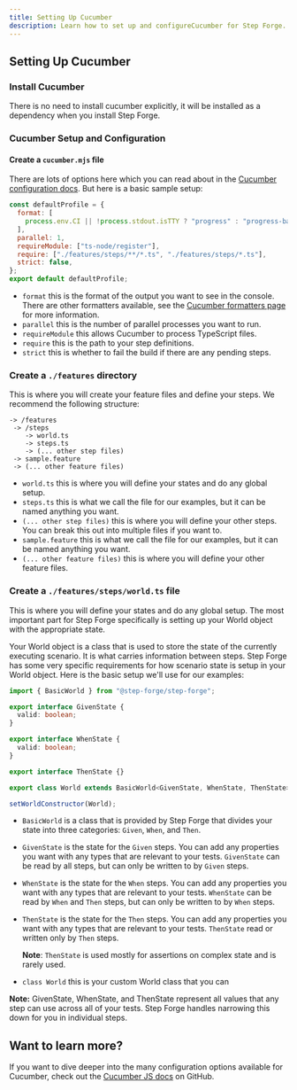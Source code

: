 ```yaml
---
title: Setting Up Cucumber
description: Learn how to set up and configureCucumber for Step Forge.
---
```


## Setting Up Cucumber

### Install Cucumber

There is no need to install cucumber explicitly, it will be installed as a dependency when you install Step Forge.

### Cucumber Setup and Configuration

#### Create a `cucumber.mjs` file

There are lots of options here which you can read about in the [Cucumber configuration docs](https://github.com/cucumber/cucumber-js/blob/HEAD/docs/configuration.md). But here is a basic sample setup:

```js
const defaultProfile = {
  format: [
    process.env.CI || !process.stdout.isTTY ? "progress" : "progress-bar",
  ],
  parallel: 1,
  requireModule: ["ts-node/register"],
  require: ["./features/steps/**/*.ts", "./features/steps/*.ts"],
  strict: false,
};
export default defaultProfile;
```

- `format` this is the format of the output you want to see in the console. There are other formatters available, see the [Cucumber formatters page](https://github.com/cucumber/cucumber-js/blob/45245acd98da065ec2b18647f8835430774b4c9b/docs/formatters.md) for more information.
- `parallel` this is the number of parallel processes you want to run.
- `requireModule` this allows Cucumber to process TypeScript files.
- `require` this is the path to your step definitions.
- `strict` this is whether to fail the build if there are any pending steps.

### Create a `./features` directory

This is where you will create your feature files and define your steps. We recommend the following structure:

```
-> /features
 -> /steps
    -> world.ts
    -> steps.ts
    -> (... other step files)
 -> sample.feature
 -> (... other feature files)
```

- `world.ts` this is where you will define your states and do any global setup.
- `steps.ts` this is what we call the file for our examples, but it can be named anything you want.
- `(... other step files)` this is where you will define your other steps. You can break this out into multiple files if you want to.
- `sample.feature` this is what we call the file for our examples, but it can be named anything you want.
- `(... other feature files)` this is where you will define your other feature files.

### Create a `./features/steps/world.ts` file

This is where you will define your states and do any global setup. The most important part for Step Forge specifically is setting up your World object with the appropriate state.

Your World object is a class that is used to store the state of the currently executing scenario. It is what carries information between steps. Step Forge has some very specific requirements for how scenario state is setup in your World object. Here is the basic setup we'll use for our examples:

```ts
import { BasicWorld } from "@step-forge/step-forge";

export interface GivenState {
  valid: boolean;
}

export interface WhenState {
  valid: boolean;
}

export interface ThenState {}

export class World extends BasicWorld<GivenState, WhenState, ThenState> {}

setWorldConstructor(World);
```

- `BasicWorld` is a class that is provided by Step Forge that divides your state into three categories: `Given`, `When`, and `Then`.
- `GivenState` is the state for the `Given` steps. You can add any properties you want with any types that are relevant to your tests. `GivenState` can be read by all steps, but can only be written to by `Given` steps.
- `WhenState` is the state for the `When` steps. You can add any properties you want with any types that are relevant to your tests. `WhenState` can be read by `When` and `Then` steps, but can only be written to by `When` steps.
- `ThenState` is the state for the `Then` steps. You can add any properties you want with any types that are relevant to your tests. `ThenState` read or written only by `Then` steps.

  **Note**: `ThenState` is used mostly for assertions on complex state and is rarely used.

- `class World` this is your custom World class that you can

**Note:** GivenState, WhenState, and ThenState represent all values that any step can use across all of your tests. Step Forge handles narrowing this down for you in individual steps.

## Want to learn more?

If you want to dive deeper into the many configuration options available for Cucumber, check out the [Cucumber JS docs](https://github.com/cucumber/cucumber-js) on GitHub.
